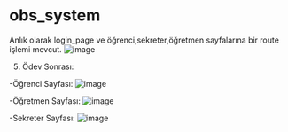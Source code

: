 # obs_system
Anlık olarak login_page ve öğrenci,sekreter,öğretmen sayfalarına bir route işlemi mevcut.
![image](https://github.com/user-attachments/assets/9c98eed2-2f20-4992-9e68-caeaad08414d)

5. Ödev Sonrası:

-Öğrenci Sayfası: 
![image](https://github.com/user-attachments/assets/75405f3a-d604-4a83-8ab4-3b925cb786c3)


-Öğretmen Sayfası:
![image](https://github.com/user-attachments/assets/af8328da-65f0-4f4f-af38-5f58ff34f09f)

-Sekreter Sayfası:
![image](https://github.com/user-attachments/assets/d43aac54-905d-4941-9b64-195c36fad789)


